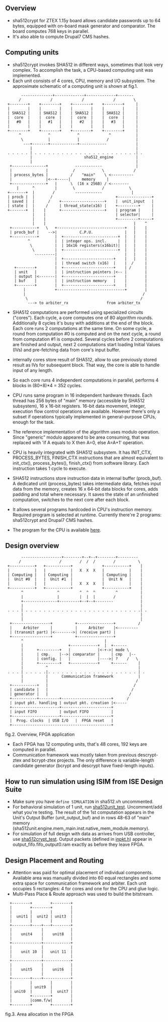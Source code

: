 ## Overview

- sha512crypt for ZTEX 1.15y board allows candidate passwords up to
64 bytes, equipped with on-board mask generator and comparator.
The board computes 768 keys in parallel.
- It's also able to compute Drupal7 CMS hashes.


## Computing units

- sha512crypt invokes SHA512 in different ways, sometimes that look
very complex. To accomplish the task, a CPU-based computing unit
was implemented.
- Each unit consists of 4 cores, CPU, memory and I/O subsystem.
The approximate schematic of a computing unit is shown at fig.1.

```
       --------------+-------------+-------------+-------
      /             /             /             /        \
 +--------+    +--------+    +--------+    +--------+     |
 |        |    |        |    |        |    |        |     |
 | SHA512 |    | SHA512 |    | SHA512 |    | SHA512 |     |
 |  core  |    |  core  |    |  core  |    |  core  |     |
 |   #0   |    |   #1   |    |   #2   |    |   #3   |     |
 |        |    |        |    |        |    |        |     |
 +--------+    +--------+    +--------+    +--------+     |
      ^            ^            ^             ^           |
       \           |            |            /            |
        ---+-------+------------+------------             |
           |                                              |
 . . . . . | . . . . . . . . . . . . . . . . . . . . . . .| .
           |                       sha512_engine          |
           |                                              |
  +---------------+            ------------               |
  |               |           /            \             /
  | process_bytes |          /    "main"    \ <----------
  |               |<--+-----|     memory     |
  +---------------+   |      \  (16 x 256B) / <--------
     |      ^         |       \            /           \
 +-------+  |        /         ------------             |
 | procb |  |       /                            +---------------+
 | saved |  |      /    +-------------------+    |  unit_input   |
 | state |  |     /     | thread_state(x16) |    +---------+     |
 +-------+  |    |      +-------------------+    | program |     |
            |    |                               | selector|     |
            |    |                               +---------+-----+
            |    |                                       |    ^
  +-----------+   \   +------------------------------+   |    |
  | procb_buf |    -->|          C.P.U.              |   |    |
  +-----------+       |  +------------------------+  |   |    |
          ^           |  | integer ops. incl.     |  |   |    |
           \          |  | 16x16 registers(x16bit)|  |   |    |
            \         |  +------------------------+  |   |    |
             ---------|                              |   |    |
                      |  +----------------------+    |   |    |
                      |  | thread switch (x16)  |    |  /     |
    +--------+        |  +----------------------+    | /      |
    | unit   |        |  | instruction pointers |<-- |        |
    | output |<-------|  +----------------------+    |        |
    | buf    |        |  | instruction memory   |    |        |
    +--------+        |  +----------------------+    |        |
        |             +------------------------------+        |
        |                                                    /
         \                                                  /
          ---> to arbiter_rx                 from arbiter_tx
```

- SHA512 computations are performed using specialized circuits
("cores"). Each cycle, a core computes one of 80 algorithm rounds.
Additionally 8 cycles it's busy with additions at the end of the block.
Each core runs 2 computations at the same time. On some cycle, a round
from computation #0 is computed and on the next cycle, a round from
computation #1 is computed.
Several cycles before 2 computations are finished and output,
next 2 computations start loading Initial Values (IVs) and pre-fetching
data from core's input buffer.
- internally cores store result of SHA512, allow to use previously
stored result as IVs for subsequent block. That way, the core
is able to handle input of any length.
- So each core runs 4 independent computations in parallel, performs
4 blocks in (80+8)*4 = 352 cycles.

- CPU runs same program in 16 independent hardware threads.
Each thread has 256 bytes of "main" memory (accessible by SHA512
subsystem), 16 x 16-bit registers. 16-bit data movement, integer,
execution flow control operations are available. However there's only
a subset if operations typically implemented in general-purpose CPUs,
enough for the task.
- The reference implementation of the algorithm uses modulo
operation. Since "generic" modulo appeared to be area consuming, that was
replaced with 'if A equals to X then A=0, else A=A+1' operation.
- CPU is heavily integrated with SHA512 subsystem. It has INIT_CTX,
PROCESS_BYTES, FINISH_CTX instructions that are almost equivalent to
init_ctx(), process_bytes(), finish_ctx() from software library.
Each instruction takes 1 cycle to execute.
- SHA512 instructions store instruction data in internal buffer
(procb_buf). A dedicated unit (process_bytes) takes intermediate data,
fetches input data from the memory, creates 16 x 64-bit data blocks
for cores, adds padding and total where necessary. It saves
the state of an unfinished computation, switches to the next core
after each block.
- It allows several programs hardcoded in CPU's instruction memory.
Required program is selected at runtime. Currently there're 2 programs:
sha512crypt and Drupal7 CMS hashes.
- The program for the CPU is available <a href='https://github.com/magnumripper/JohnTheRipper/blob/bleeding-jumbo/src/ztex/fpga-sha512crypt/sha512crypt/sha512unit/cpu/program.vh'>here</a>.


## Design overview

```
       ------------------+--------+--+--+--------+---------
      /                 /        /  /  /        /          \
 +-----------+   +-----------+             +-----------+    |
 |           |   |           |   X  X  X   |           |    |
 | Computing |   | Computing |             | Computing |    |
 |  Unit #0  |   |  Unit #1  |             |  Unit N   |    |
 |           |   |           |   X  X  X   |           |    |
 +-----------+   +-----------+             +-----------+    |
       ^               ^         ^  ^  ^         ^          |
       |               |         |  |  |        /           |
       +---------------+---------+--+--+--------            |
       |                                                    |
 . . . | . . . . . . . . . . . . . . . . . . . . . . . . . .| .
       |                                                    |
       |                                                    |
  +-----------------+          +----------------+          /
  |     Arbiter     |          |     Arbiter    |<---------
  | (transmit part) |<-------->| (receive part) |
  +-----------------+          +----------------+
       ^                                    |
       |                    +------------+  |  +------
       |      +---------+   |            |<-+->| mode \
       |      | cmp.    |-->| comparator |     | cmp   |--
       |      | config. |   |            |---->| ?    /   \
       |      +---------+   +------------+     +------     |
       |          ^                                        |
 . . . | . . . . .|. . . . . . . . . . . . . . . . . . . . | .
       |          |      Communication framework           |
       |          |                                       /
  +-----------+   |                                      /
  | candidate |   |                                     /
  | generator |   |                                    /
  +-----------+---------+----------------------+      /
  | input pkt. handling | output pkt. creation |<-----
  +---------------------+----------------------+
  | input FIFO          | output FIFO          |
  +---------------------+----------------------+
  |  Prog. clocks  | USB I/O   |  FPGA reset   |
  +--------------------------------------------+

```
fig.2. Overview, FPGA application

- Each FPGA has 12 computing units, that's 48 cores, 192 keys are
computed in parallel.
- Communication framework was mostly taken from previous descrypt-ztex
and bcrypt-ztex projects. The only difference is variable-length
candidate generator (bcrypt and descrypt have fixed-length inputs).


## How to run simulation using ISIM from ISE Design Suite

- Make sure you have ```define SIMULATION``` in sha512.vh uncommented.
- For behavioral simulation of 1 unit, run <a href='https://github.com/magnumripper/JohnTheRipper/blob/bleeding-jumbo/src/ztex/fpga-sha512crypt/sha512crypt/sha512unit/sha512unit_test.v'>sha512unit_test</a>.
Uncomment/add what you're testing. The result of the 1st computation
appears in the Unit's Output Buffer (unit_output_buf) and in rows 48-63 of
"main" memory (sha512unit.engine.mem_main.inst.native_mem_module.memory).
- For simulation of full design with data as arrives from USB controller,
use <a href='https://github.com/magnumripper/JohnTheRipper/blob/bleeding-jumbo/src/ztex/fpga-sha512crypt/sha512crypt/sha512crypt_test.v'>sha512crypt_test</a>.
Output packets (defined in <a href='https://github.com/magnumripper/JohnTheRipper/blob/bleeding-jumbo/src/ztex/pkt_comm/inpkt.h'>inpkt.h</a>) appear in
output_fifo.fifo_output0.ram exactly as before they leave FPGA.


## Design Placement and Routing

- Attention was paid for optimal placement of individual components.
Available area was manually divided into 60 equal rectangles and some
extra space for communication framework and arbiter.
Each unit occupies 5 rectangles: 4 for cores and one for the CPU and glue logic.
- Multi-Pass Place & Route approach was used to build the bitstream.

```
  +--------+        +--------+
  |        +--------+        |
  |        |        |        |
  |  unit1 |  unit2 | unit3  |
  |        |        |        |
  +--------+----+---+--------+
  |             |            |
  |    unit4    |    unit8   |
  |             |            |
  +-------------+------------+
  |             |            |
  |    unit 10  |   unit 11  |
  |             |            |
  +-------------+------------+
  |             |            |
  |    unit5    |    unit6   |
  |             |            |
  +--------+----+------------+
  |        |        |        |
  |        | unit9  |        |
  | unit0  |        |  unit7 |
  |        +--------+        |
  |        |comm.f/w|        |
  +--------+        +--------+
```
fig.3. Area allocation in the FPGA
